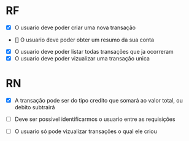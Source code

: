 # RF

- [x] O usuario deve poder criar uma nova transação
- [] O usuario deve poder obter um resumo da sua conta
- [x] O usuario deve poder listar todas transações que ja ocorreram 
- [x] O usuario deve poder vizualizar uma transação unica

# RN

- [x] A transação pode ser do tipo credito que somará ao valor total, ou debito subtrairá
- [ ] Deve ser possivel identificarmos o usuario entre as requisições
- [ ] O usuario só pode vizualizar transações o qual ele criou


